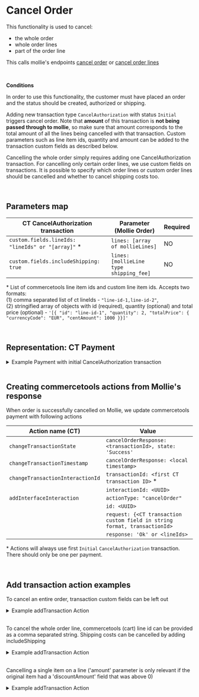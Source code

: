 # Cancel Order

This functionality is used to cancel:

- the whole order
- whole order lines
- part of the order line

This calls mollie's endpoints [cancel order](https://docs.mollie.com/reference/v2/orders-api/cancel-order) or [cancel order lines](https://docs.mollie.com/reference/v2/orders-api/cancel-order-lines)

<br />

**Conditions**

In order to use this functionality, the customer must have placed an order and the status should be created, authorized or shipping.

Adding new transaction type `CancelAuthorization` with status `Initial` triggers cancel order. Note that **amount** of this transaction is **not being passed through to mollie**, so make sure that amount corresponds to the total amount of all the lines being cancelled with that transaction. Custom parameters such as line item ids, quantity and amount can be added to the transaction custom fields as described below.

Cancelling the whole order simply requires adding one CancelAuthorization transaction.
For cancelling only certain order lines, we use custom fields on transactions. It is possible to specify which order lines or custom order lines should be cancelled and whether to cancel shipping costs too.

<br />

## Parameters map

| CT CancelAuthorization transaction                 | Parameter (Mollie Order)                     | Required |
|----------------------------------------------------|----------------------------------------------|----------|
| `custom.fields.lineIds: "lineIds" or "[array]"` *  | `lines: [array of mollieLines]`              | NO       |
| `custom.fields.includeShipping: true`              | `lines: [mollieLine type shipping_fee]`      | NO       |

\* List of commercetools line item ids and custom line item ids. Accepts two formats:  
(1) comma separated list of ct lineIds - `"line-id-1,line-id-2"`,  
(2) stringified array of objects with id (required), quantity (optional) and total price (optional) - `'[{ "id": "line-id-1", "quantity": 2, "totalPrice": { "currencyCode": "EUR", "centAmount": 1000 }}]'`

<br />

## Representation: CT Payment  

<details>
  <summary>Example Payment with initial CancelAuthorization transaction</summary>

```json
{
    "id": "c0887a2d-bfbf-4f77-8f3d-fc33fb4c0920",
    "version": 7,
    "lastMessageSequenceNumber": 4,
    "createdAt": "2021-12-16T08:21:02.813Z",
    "lastModifiedAt": "2021-12-16T08:22:28.979Z",
    "lastModifiedBy": {
        "clientId": "A-7gCPuzUQnNSdDwlOCC",
        "isPlatformClient": false
    },
    "createdBy": {
        "clientId": "A-7gCPuzUQnNSdDwlOCC",
        "isPlatformClient": false
    },
    "key": "ord_5h2f3w",
    "amountPlanned": {
        "type": "centPrecision",
        "currencyCode": "EUR",
        "centAmount": 1604,
        "fractionDigits": 2
    },
    "paymentMethodInfo": {
        "paymentInterface": "Mollie",
        "method": "ideal"
    },
    "custom": {
        "type": {
            "typeId": "type",
            "id": "c11764fa-4e07-4cc0-ba40-e7dfc8d67b4e"
        },
        "fields": {
            "createPayment": "{\"redirectUrl\":\"https://www.redirect.com/\",\"webhookUrl\":\"https://webhook.com\",\"locale\":\"nl_NL\"}"
        }
    },
    "paymentStatus": {},
    "transactions": [
        {
            "id": "869ea4f0-b9f6-4006-bf04-d8306b5c9564",
            "type": "Authorization",
            "amount": {
                "type": "centPrecision",
                "currencyCode": "EUR",
                "centAmount": 1604,
                "fractionDigits": 2
            },
            "state": "Success"
        },
        {
            "id": "ad199f53-09be-43a5-ae73-aa97248239ad",
            "type": "CancelAuthorization",
            "amount": {
                "centAmount": 1604,
                "currencyCode": "EUR"
            },
            "state": "Initial",
            "custom": {
                "type": {
                    "key": "ct-mollie-integration-transaction-type"
                },
                "fields": {
                    "lineIds": "00af27cd-242c-4751-ad55-d5055ee2903d",
                    "includeShipping": true
                }
            }
        }
    ],
    "interfaceInteractions": []
}
```
</details>
<br />

## Creating commercetools actions from Mollie's response

When order is successfully cancelled on Mollie, we update commercetools payment with following actions

| Action name (CT)                 | Value                                                                      |
| -------------------------------- | -------------------------------------------------------------------------- |
| `changeTransactionState`         | `cancelOrderResponse: <transactionId>, state: 'Success'`                   |
| `changeTransactionTimestamp`     | `cancelOrderResponse: <local timestamp>`                                   |
| `changeTransactionInteractionId` | `transactionId: <first CT transaction ID>` *                               |
|                                  | `interactionId: <UUID>`                                                    |
| `addInterfaceInteraction`        | `actionType: "cancelOrder"`                                                |
|                                  | `id: <UUID>`                                                               |
|                                  | `request: {<CT transaction custom field in string format, transactionId>`  |
|                                  | `response: 'Ok' or <lineIds>`                                              |

\* Actions will always use first `Initial` `CancelAuthorization` transaction. There should only be one per payment.  

<br />  
  
  
## Add transaction action examples  

To cancel an entire order, transaction custom fields can be left out

<details>
  <summary>Example addTransaction Action</summary>

```json
{
    "version": 11,
    "actions": [
        {
            "action": "addTransaction",
            "transaction": {
                "type": "Charge",
                "amount": {
                    "centAmount": 1104,
                    "currencyCode": "EUR"
                },
                "state": "Initial",
            }
        }
    ]
}
```  
</details>  
<br />  

To cancel the whole order line, commercetools (cart) line id can be provided as a comma separated string. Shipping costs can be cancelled by adding includeShipping

<details>
  <summary>Example addTransaction Action</summary>

```json
{
    "version": 11,
    "actions": [
        {
            "action": "addTransaction",
            "transaction": {
                "type": "Charge",
                "amount": {
                    "centAmount": 1104,
                    "currencyCode": "EUR"
                },
                "state": "Initial",
                "custom": {
                    "type": {
                        "key": "ct-mollie-integration-transaction-type"
                    },
                    "fields" :{
                        "lineIds": "00af27cd-242c-4751-ad55-d5055ee2903d,c11764fa-4e07-4cc0-ba40-e7dfc8d67b4e",
                        "includeShipping": true
                    }
                }
            }
        }
    ]
}
```  
</details>  
<br />  

Cancelling a single item on a line ('amount' parameter is only relevant if the original item had a 'discountAmount' field that was above 0)

<details>
  <summary>Example addTransaction Action</summary>

```json
{
    "version": 11,
    "actions": [
        {
            "action": "addTransaction",
            "transaction": {
                "type": "Charge",
                "amount": {
                    "centAmount": 1104,
                    "currencyCode": "EUR"
                },
                "state": "Initial",
                "custom": {
                    "type": {
                        "key": "ct-mollie-integration-transaction-type"
                    },
                    "fields" :{
                        "lineIds": "[{\"id\":\"bfa19843-582e-4ba0-b72b-8e1ce156ad56\",\"quantity\": 2,\"totalPrice\": {\"currencyCode\": \"EUR\",\"centAmount\": 500,\"fractionDigits\": 2 }}]",
                        "includeShipping": false
                    }
                }
            }
        }
    ]
}
```  
</details>
